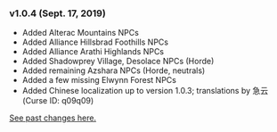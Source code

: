 ### v1.0.4 (Sept. 17, 2019)
* Added Alterac Mountains NPCs
* Added Alliance Hillsbrad Foothills NPCs
* Added Alliance Arathi Highlands NPCs
* Added Shadowprey Village, Desolace NPCs (Horde)
* Added remaining Azshara NPCs (Horde, neutrals)
* Added a few missing Elwynn Forest NPCs
* Added Chinese localization up to version 1.0.3; translations by 急云 (Curse ID: q09q09)

[See past changes here.](https://bitbucket.org/jsiebert9/townsfolk-tracker/src/master/changehistory.md)

